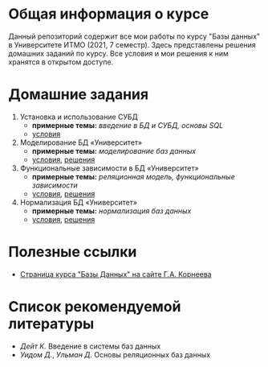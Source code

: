 # Общая информация о курсе

Данный репозиторий содержит все мои работы по курсу "Базы данных" в Университете ИТМО (2021, 7 семестр). Здесь представлены решения домашних заданий по курсу. Все условия и мои решения к ним хранятся в открытом доступе.

# Домашние задания

1. Установка и использование СУБД
   * **примерные темы:** *введение в БД и СУБД, основы SQL*
   * [условия](hw01/tasks.md)
2. Моделирование БД «Университет»
   * **примерные темы:** *моделирование баз данных*
   * [условия](hw02/tasks.md), [решения](hw02)
3. Функциональные зависимости в БД «Университет»
   * **примерные темы:** *реляционная модель, функциональные зависимости*
   * [условия](hw03/tasks.md), [решения](hw03)
4. Нормализация БД «Университет»
   * **примерные темы:** *нормализация баз данных*
   * [условия](hw04/tasks.md), [решения](hw04)

# Полезные ссылки

* [Страница курса "Базы Данных" на сайте Г.А. Корнеева](http://kgeorgiy.info/courses/dbms)

# Список рекомендуемой литературы

* *Дейт К.* Введение в системы баз данных
* *Уидом Д.*, *Ульман Д.* Основы реляционных баз данных